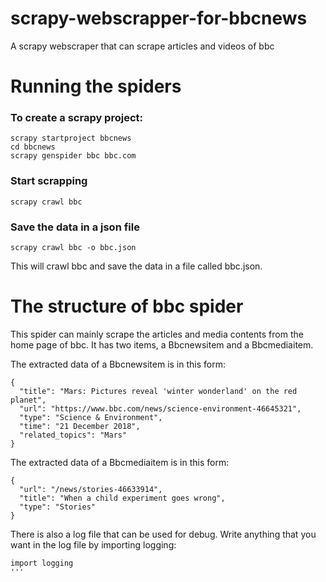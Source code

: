 # scrapy-webscrapper-for-bbcnews
A scrapy webscraper that can scrape articles and videos of bbc

# Running the spiders
### To create a scrapy project:
```
scrapy startproject bbcnews
cd bbcnews
scrapy genspider bbc bbc.com
```
### Start scrapping
```
scrapy crawl bbc
```
### Save the data in a json file
```
scrapy crawl bbc -o bbc.json
```
This will crawl bbc and save the data in a file called bbc.json.

# The structure of bbc spider
This spider can mainly scrape the articles and media contents from the home page of bbc. It has two items, a Bbcnewsitem and a Bbcmediaitem.

The extracted data of a Bbcnewsitem is in this form:
```
{
  "title": "Mars: Pictures reveal 'winter wonderland' on the red planet", 
  "url": "https://www.bbc.com/news/science-environment-46645321", 
  "type": "Science & Environment", 
  "time": "21 December 2018", 
  "related_topics": "Mars"
}
```
The extracted data of a Bbcmediaitem is in this form:
```
{
  "url": "/news/stories-46633914", 
  "title": "When a child experiment goes wrong", 
  "type": "Stories"
}
```

There is also a log file that can be used for debug. Write anything that you want in the log file by importing logging:
```
import logging
'''
